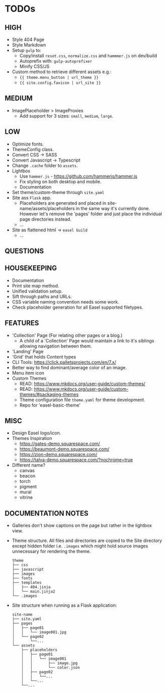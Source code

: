 # TODOs

## HIGH

- Style 404 Page
- Style Markdown
- Setup `gulp` to:
  - Copy/install `reset.css`, `normalize.css` and `hammmer.js` on dev/build
  - Autoprefix with: `gulp-autoprefixer`
  - Minify CSS/JS
- Custom method to retrieve different assets e.g.:
  - `{{ theme.menu_button | url_theme }}`
  - `{{ site.config.favicon | url_site }}`

## MEDIUM

- ImagePlaceholder > ImageProxies
  - Add support for 3 sizes: `small`, `medium`, `large`.

## LOW

- Optimize fonts.
- ThemeConfig class.
- Convert CSS -> SASS
- Convert Javascript -> Typescript
- Change `.cache` folder to `assets`.
- Lightbox
  - Use `hammer.js` - <https://github.com/hammerjs/hammer.js>
  - Fix styling on both desktop and mobile.
  - Documentation
- Set theme/custom-theme through `site.yaml`
- Site ass `Flask` app.
  - Placeholders are generated and placed in site-name/assets/placeholders in the same way it's currently done. However let's remove the 'pages' folder and just place the individual page directories instead.
  - ...
- Site as flattened html -> `easel build`
  - ...

## QUESTIONS

## HOUSEKEEPING

- Documentation
- Print site map method.
- Unified validation setup.
- Sift through paths and URLs.
- CSS variable naming convention needs some work.
- Check placeholder generation for all Easel supported filetypes.

## FEATURES

- 'Collection' Page (For relating other pages or a blog.)
  - A child of a 'Collection' Page would maintain a link to it's siblings allowing navigation between them.
- 'Landing' Page
- 'Grid' that holds Content types
- CLI Tools: <https://click.palletsprojects.com/en/7.x/>
- Better way to find dominant/average color of an image.
- Menu item icon
- Custom Themes
  - READ: <https://www.mkdocs.org/user-guide/custom-themes/>
  - READ: <https://www.mkdocs.org/user-guide/custom-themes/#packaging-themes>
  - Theme configuration file `theme.yaml` for theme development.
  - Repo for 'easel-basic-theme'

## MISC

- Design Easel logo/icon.
- Themes Inspiration
  - <https://gates-demo.squarespace.com/>
  - <https://beaumont-demo.squarespace.com/>
  - <https://zion-demo.squarespace.com/>
  - <https://talva-demo.squarespace.com/?nochrome=true>
- Different name?
  - canvas
  - beacon
  - torch
  - pigment
  - mural
  - vitrine

## DOCUMENTATION NOTES

- Galleries don't show captions on the page but rather in the lightbox view.

- Theme structure. All files and directories are copied to the Site directory except hidden folder i.e. `.images` which might hold source images unnecessary for rendering the theme.

    ``` plaintext
    theme
    ├── css
    ├── javascript
    ├── images
    ├── fonts
    ├── templates
    │   ├── 404.jinja
    │   └── main.jinja2
    └── .images
    ```

- Site structure when running as a Flask application:

    ``` plaintext
    site-name
    ├── site.yaml
    ├── pages
    │   ├── page01
    │   │   └── image001.jpg
    │   └── page02
    │       └──...
    └── assets
        ├── placeholders
        │   ├── page01
        │   │   └── image001
        │   │       ├── image.jpg
        │   │       └── color.json
        │   ├── page02
        │   │   └──...
        │   └──...
        └──...
    ```

